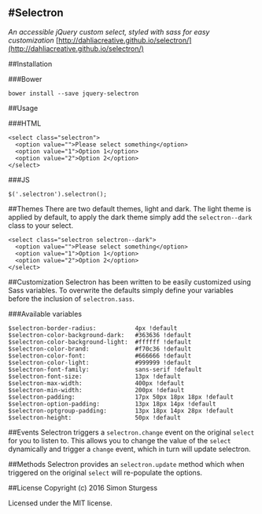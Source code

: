 #Selectron
-------
_An accessible jQuery custom select, styled with sass for easy customization_ 
[http://dahliacreative.github.io/selectron/](http://dahliacreative.github.io/selectron/)


##Installation

###Bower
```
bower install --save jquery-selectron
```

##Usage

###HTML
```
<select class="selectron">
  <option value="">Please select something</option>
  <option value="1">Option 1</option>
  <option value="2">Option 2</option>
</select>
```

###JS
```
$('.selectron').selectron();
```

##Themes
There are two default themes, light and dark. The light theme is applied by default, to apply the dark theme simply add the `selectron--dark` class to your select.
```
<select class="selectron selectron--dark">
  <option value="">Please select something</option>
  <option value="1">Option 1</option>
  <option value="2">Option 2</option>
</select>
```

##Customization
Selectron has been written to be easily customized using Sass variables. To overwrite the defaults simply define your variables before the inclusion of `selectron.sass`.

###Available variables
```
$selectron-border-radius:           4px !default
$selectron-color-background-dark:   #363636 !default
$selectron-color-background-light:  #ffffff !default
$selectron-color-brand:             #f70c36 !default
$selectron-color-font:              #666666 !default
$selectron-color-light:             #999999 !default
$selectron-font-family:             sans-serif !default
$selectron-font-size:               13px !default
$selectron-max-width:               400px !default
$selectron-min-width:               200px !default
$selectron-padding:                 17px 50px 18px 18px !default
$selectron-option-padding:          13px 18px 14px !default
$selectron-optgroup-padding:        13px 18px 14px 28px !default
$selectron-height:                  50px !default
```

##Events
Selectron triggers a `selectron.change` event on the original `select` for you to listen to. This allows you to change the value of the `select` dynamically and trigger a `change` event, which in turn will update selectron.

##Methods
Selectron provides an `selectron.update` method which when triggered on the original `select` will re-populate the options.

##License
Copyright (c) 2016 Simon Sturgess

Licensed under the MIT license.
